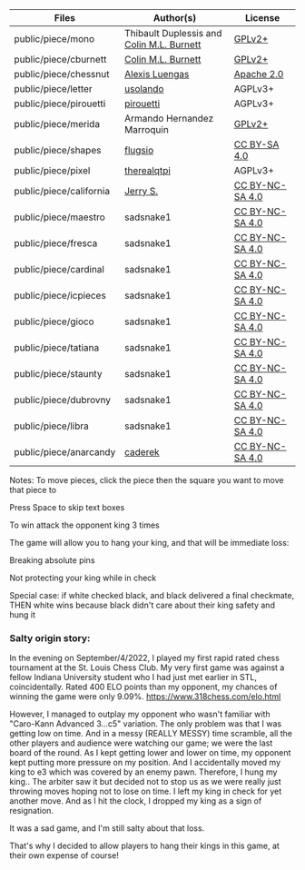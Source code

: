 Files | Author(s) | License
--- | --- | ---
public/piece/mono | Thibault Duplessis and [Colin M.L. Burnett](https://en.wikipedia.org/wiki/User:Cburnett) | [GPLv2+](https://www.gnu.org/licenses/gpl-2.0.txt)
public/piece/cburnett | [Colin M.L. Burnett](https://en.wikipedia.org/wiki/User:Cburnett) | [GPLv2+](https://www.gnu.org/licenses/gpl-2.0.txt)
public/piece/chessnut | [Alexis Luengas](https://github.com/LexLuengas) | [Apache 2.0](https://github.com/LexLuengas/chessnut-pieces/blob/master/LICENSE.txt)
public/piece/letter | [usolando](https://lichess.org/@/usolando) | AGPLv3+
public/piece/pirouetti | [pirouetti](https://lichess.org/@/pirouetti) | AGPLv3+
public/piece/merida | Armando Hernandez Marroquin | [GPLv2+](https://www.gnu.org/licenses/gpl-2.0.txt)
public/piece/shapes | [flugsio](https://github.com/flugsio/chess_shapes) | [CC BY-SA 4.0](https://creativecommons.org/licenses/by-sa/4.0/)
public/piece/pixel | [therealqtpi](https://twitter.com/therealqtpi) | AGPLv3+
public/piece/california | [Jerry S.](https://sites.google.com/view/jerrychess/home) | [CC BY-NC-SA 4.0](https://creativecommons.org/licenses/by-nc-sa/4.0/)
public/piece/maestro | sadsnake1 | [CC BY-NC-SA 4.0](https://creativecommons.org/licenses/by-nc-sa/4.0/)
public/piece/fresca | sadsnake1 | [CC BY-NC-SA 4.0](https://creativecommons.org/licenses/by-nc-sa/4.0/)
public/piece/cardinal | sadsnake1 | [CC BY-NC-SA 4.0](https://creativecommons.org/licenses/by-nc-sa/4.0/)
public/piece/icpieces | sadsnake1 | [CC BY-NC-SA 4.0](https://creativecommons.org/licenses/by-nc-sa/4.0/)
public/piece/gioco | sadsnake1 | [CC BY-NC-SA 4.0](https://creativecommons.org/licenses/by-nc-sa/4.0/)
public/piece/tatiana | sadsnake1 | [CC BY-NC-SA 4.0](https://creativecommons.org/licenses/by-nc-sa/4.0/)
public/piece/staunty | sadsnake1 | [CC BY-NC-SA 4.0](https://creativecommons.org/licenses/by-nc-sa/4.0/)
public/piece/dubrovny | sadsnake1 | [CC BY-NC-SA 4.0](https://creativecommons.org/licenses/by-nc-sa/4.0/)
public/piece/libra | sadsnake1 | [CC BY-NC-SA 4.0](https://creativecommons.org/licenses/by-nc-sa/4.0/)
public/piece/anarcandy | [caderek](https://github.com/caderek) | [CC BY-NC-SA 4.0](https://creativecommons.org/licenses/by-nc-sa/4.0/)


Notes:
To move pieces, click the piece then the square you want to move that piece to

Press Space to skip text boxes

To win attack the opponent king 3 times

The game will allow you to hang your king, and that will be immediate loss:

Breaking absolute pins

Not protecting your king while in check

Special case: if white checked black, and black delivered a final checkmate, THEN white wins because black didn't care about their king safety and hung it



### Salty origin story:
In the evening on September/4/2022, I played my first rapid rated chess tournament at the St. Louis Chess Club. My very first game was against a fellow Indiana University student who I had just met earlier in STL, coincidentally. Rated 400 ELO points than my opponent, my chances of winning the game were only 9.09%. https://www.318chess.com/elo.html

However, I managed to outplay my opponent who wasn't familiar with "Caro-Kann Advanced 3...c5" variation. The only problem was that I was getting low on time. And in a messy (REALLY MESSY) time scramble, all the other players and audience were watching our game; we were the last board of the round. As I kept getting lower and lower on time, my opponent kept putting more pressure on my position. And I accidentally moved my king to e3 which was covered by an enemy pawn. Therefore, I hung my king.. The arbiter saw it but decided not to stop us as we were really just throwing moves hoping not to lose on time. I left my king in check for yet another move. And as I hit the clock, I dropped my king as a sign of resignation.

It was a sad game, and I'm still salty about that loss.  

That's why I decided to allow players to hang their kings in this game, at their own expense of course!
